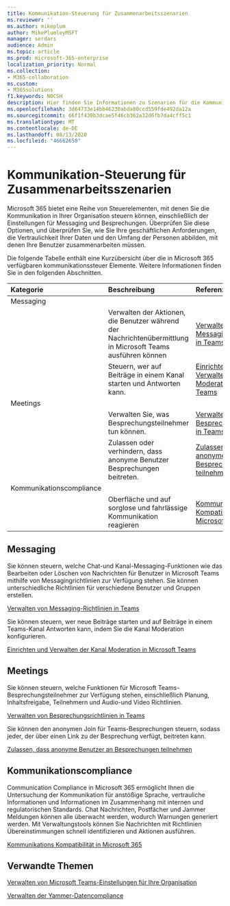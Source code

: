 ```yaml
---
title: Kommunikation-Steuerung für Zusammenarbeitsszenarien
ms.reviewer: ''
ms.author: mikeplum
author: MikePlumleyMSFT
manager: serdars
audience: Admin
ms.topic: article
ms.prod: microsoft-365-enterprise
localization_priority: Normal
ms.collection:
- M365-collaboration
ms.custom:
- M365solutions
f1.keywords: NOCSH
description: Hier finden Sie Informationen zu Szenarien für die Kommunikations Steuerungs Zusammenarbeit.
ms.openlocfilehash: 3d64733e14bb46230abda80ccd559fde492da12a
ms.sourcegitcommit: 66f1f430b3dcae5f46cb362a32d6fb7da4cff5c1
ms.translationtype: MT
ms.contentlocale: de-DE
ms.lasthandoff: 08/13/2020
ms.locfileid: "46662650"
---
```

# <a name="communications-governance-for-collaboration-scenarios"></a>Kommunikation-Steuerung für Zusammenarbeitsszenarien

Microsoft 365 bietet eine Reihe von Steuerelementen, mit denen Sie die Kommunikation in Ihrer Organisation steuern können, einschließlich der Einstellungen für Messaging und Besprechungen. Überprüfen Sie diese Optionen, und überprüfen Sie, wie Sie Ihre geschäftlichen Anforderungen, die Vertraulichkeit Ihrer Daten und den Umfang der Personen abbilden, mit denen Ihre Benutzer zusammenarbeiten müssen.

Die folgende Tabelle enthält eine Kurzübersicht über die in Microsoft 365 verfügbaren kommunikationssteuer Elemente. Weitere Informationen finden Sie in den folgenden Abschnitten.

|Kategorie|Beschreibung|Referenz|
|:-------|:----------|:--------|
|Messaging |||
||Verwalten der Aktionen, die Benutzer während der Nachrichtenübermittlung in Microsoft Teams ausführen können|[Verwalten von Messaging-Richtlinien in Teams](https://docs.microsoft.com/microsoftteams/messaging-policies-in-teams)|
||Steuern, wer auf Beiträge in einem Kanal starten und Antworten kann.|[Einrichten und Verwalten der Kanal Moderation in Microsoft Teams](https://docs.microsoft.com/microsoftteams/manage-channel-moderation-in-teams)|
|Meetings|||
||Verwalten Sie, was Besprechungsteilnehmer tun können.|[Verwalten von Besprechungsrichtlinien in Teams](https://docs.microsoft.com/microsoftteams/meeting-policies-in-teams)|
||Zulassen oder verhindern, dass anonyme Benutzer Besprechungen beitreten.|[Zulassen, dass anonyme Benutzer an Besprechungen teilnehmen](https://docs.microsoft.com/microsoftteams/meeting-settings-in-teams#allow-anonymous-users-to-join-meetings)|
|Kommunikationscompliance|||
||Oberfläche und auf sorglose und fahrlässige Kommunikation reagieren|[Kommunikations Kompatibilität in Microsoft 365](https://docs.microsoft.com/microsoft-365/compliance/communication-compliance)|

## <a name="messaging"></a>Messaging 

Sie können steuern, welche Chat-und Kanal-Messaging-Funktionen wie das Bearbeiten oder Löschen von Nachrichten für Benutzer in Microsoft Teams mithilfe von Messagingrichtlinien zur Verfügung stehen. Sie können unterschiedliche Richtlinien für verschiedene Benutzer und Gruppen erstellen.

[Verwalten von Messaging-Richtlinien in Teams](https://docs.microsoft.com/microsoftteams/messaging-policies-in-teams)

Sie können steuern, wer neue Beiträge starten und auf Beiträge in einem Teams-Kanal Antworten kann, indem Sie die Kanal Moderation konfigurieren.

[Einrichten und Verwalten der Kanal Moderation in Microsoft Teams](https://docs.microsoft.com/microsoftteams/manage-channel-moderation-in-teams)

## <a name="meetings"></a>Meetings

Sie können steuern, welche Funktionen für Microsoft Teams-Besprechungsteilnehmer zur Verfügung stehen, einschließlich Planung, Inhaltsfreigabe, Teilnehmern und Audio-und Video Richtlinien.

[Verwalten von Besprechungsrichtlinien in Teams](https://docs.microsoft.com/microsoftteams/meeting-policies-in-teams)

Sie können den anonymen Join für Teams-Besprechungen steuern, sodass jeder, der über einen Link zu der Besprechung verfügt, beitreten kann.

[Zulassen, dass anonyme Benutzer an Besprechungen teilnehmen](https://docs.microsoft.com/microsoftteams/meeting-settings-in-teams#allow-anonymous-users-to-join-meetings)


## <a name="communication-compliance"></a>Kommunikationscompliance

Communication Compliance in Microsoft 365 ermöglicht Ihnen die Untersuchung der Kommunikation für anstößige Sprache, vertrauliche Informationen und Informationen im Zusammenhang mit internen und regulatorischen Standards. Chat Nachrichten, Postfächer und Jammer Meldungen können alle überwacht werden, wodurch Warnungen generiert werden. Mit Verwaltungstools können Sie Nachrichten mit Richtlinien Übereinstimmungen schnell identifizieren und Aktionen ausführen.

[Kommunikations Kompatibilität in Microsoft 365](https://docs.microsoft.com/microsoft-365/compliance/communication-compliance)

## <a name="related-topics"></a>Verwandte Themen

[Verwalten von Microsoft Teams-Einstellungen für Ihre Organisation](https://docs.microsoft.com/microsoftteams/enable-features-office-365)

[Verwalten der Yammer-Datencompliance](https://docs.microsoft.com/yammer/manage-security-and-compliance/manage-data-compliance)
